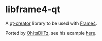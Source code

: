 # libframe4-qt
A [qt-creator](https://github.com/qt-creator/qt-creator) library to be used with [Frame4](https://github.com/DeathRGH/frame4).

Ported by [OhItsDiiTz](https://github.com/OhItsDiiTz), see his example [here](https://github.com/OhItsDiiTz/QFrame4).
